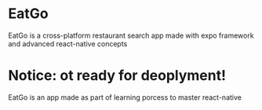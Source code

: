 # EatGo
EatGo is a cross-platform restaurant search app made with expo framework and advanced react-native concepts
# Notice: ot ready for deoplyment!
EatGo is an app made as part of learning porcess to master react-native
